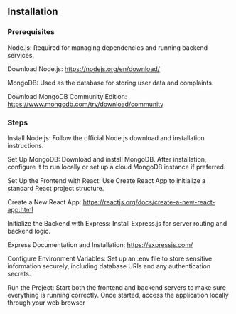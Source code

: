 ## Installation
### Prerequisites

Node.js: Required for managing dependencies and running backend services.

Download Node.js: https://nodejs.org/en/download/

MongoDB: Used as the database for storing user data and complaints.

Download MongoDB Community Edition: https://www.mongodb.com/try/download/community

### Steps

Install Node.js: Follow the official Node.js download and installation instructions.

Set Up MongoDB: Download and install MongoDB. After installation, configure it to run locally or set up a cloud MongoDB instance if preferred.

Set Up the Frontend with React: Use Create React App to initialize a standard React project structure.

Create a New React App: https://reactjs.org/docs/create-a-new-react-app.html

Initialize the Backend with Express: Install Express.js for server routing and backend logic.

Express Documentation and Installation: https://expressjs.com/

Configure Environment Variables: Set up an .env file to store sensitive information securely, including database URIs and any authentication secrets.

Run the Project: Start both the frontend and backend servers to make sure everything is running correctly. Once started, access the application locally through your web browser
